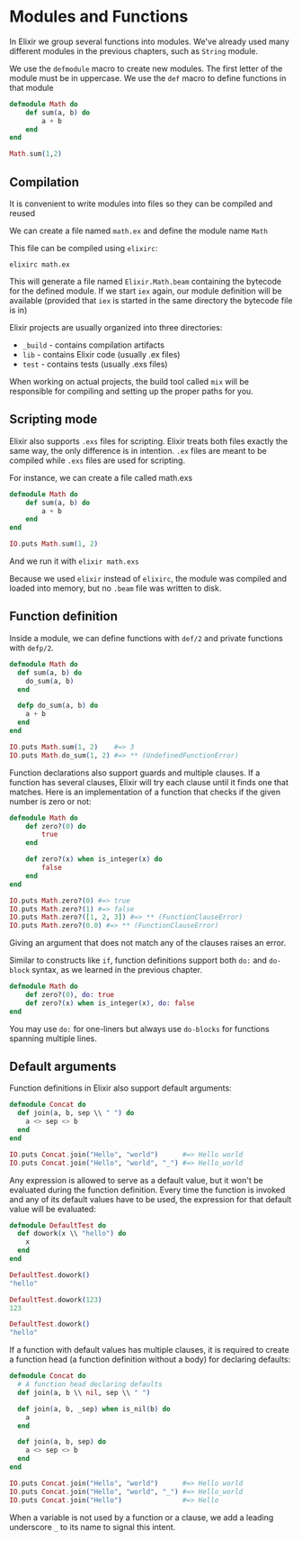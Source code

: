 # Modules and Functions

In Elixir we group several functions into modules. We've already used many different modules in the previous chapters, such as `String` module.

We use the `defmodule` macro to create new modules. The first letter of the module must be in uppercase. We use the `def` macro to define functions in that module

```elixir
defmodule Math do
    def sum(a, b) do
        a + b
    end
end

Math.sum(1,2)
```

## Compilation

It is convenient to write modules into files so they can be compiled and reused

We can create a file named `math.ex` and define the module name `Math`

This file can be compiled using `elixirc`:

`elixirc math.ex`

This will generate a file named `Elixir.Math.beam` containing the bytecode for the defined module. If we start `iex` again, our module definition will be available (provided that `iex` is started in the same directory the bytecode file is in)

Elixir projects are usually organized into three directories:

- `_build` - contains compilation artifacts
- `lib` - contains Elixir code (usually .ex files)
- `test` - contains tests (usually .exs files)

When working on actual projects, the build tool called `mix` will be responsible for compiling and setting up the proper paths for you.

## Scripting mode

Elixir also supports `.exs` files for scripting. Elixir treats both files exactly the same way, the only difference is in intention. `.ex` files are meant to be compiled while `.exs` files are used for scripting.

For instance, we can create a file called math.exs

```elixir
defmodule Math do
    def sum(a, b) do
        a + b
    end
end

IO.puts Math.sum(1, 2)
```

And we run it with `elixir math.exs`

Because we used `elixir` instead of `elixirc`, the module was compiled and loaded into memory, but no `.beam` file was written to disk.

## Function definition

Inside a module, we can define functions with `def/2` and private functions with `defp/2`.

```elixir
defmodule Math do
  def sum(a, b) do
    do_sum(a, b)
  end

  defp do_sum(a, b) do
    a + b
  end
end

IO.puts Math.sum(1, 2)    #=> 3
IO.puts Math.do_sum(1, 2) #=> ** (UndefinedFunctionError)
```

Function declarations also support guards and multiple clauses. If a function has several clauses, Elixir will try each clause until it finds one that matches. Here is an implementation of a function that checks if the given number is zero or not:

```elixir
defmodule Math do
    def zero?(0) do
        true
    end

    def zero?(x) when is_integer(x) do
        false
    end
end

IO.puts Math.zero?(0) #=> true
IO.puts Math.zero?(1) #=> false
IO.puts Math.zero?([1, 2, 3]) #=> ** (FunctionClauseError)
IO.puts Math.zero?(0.0) #=> ** (FunctionClauseError)
```

Giving an argument that does not match any of the clauses raises an error.

Similar to constructs like `if`, function definitions support both `do:` and `do-block` syntax, as we learned in the previous chapter.

```elixir
defmodule Math do
    def zero?(0), do: true
    def zero?(x) when is_integer(x), do: false
end
```

You may use `do:` for one-liners but always use `do-blocks` for functions spanning multiple lines.

## Default arguments

Function definitions in Elixir also support default arguments:

```elixir
defmodule Concat do
  def join(a, b, sep \\ " ") do
    a <> sep <> b
  end
end

IO.puts Concat.join("Hello", "world")      #=> Hello world
IO.puts Concat.join("Hello", "world", "_") #=> Hello_world
```

Any expression is allowed to serve as a default value, but it won't be evaluated during the function definition. Every time the function is invoked and any of its default values have to be used, the expression for that default value will be evaluated:

```elixir
defmodule DefaultTest do
  def dowork(x \\ "hello") do
    x
  end
end

DefaultTest.dowork()
"hello"

DefaultTest.dowork(123)
123

DefaultTest.dowork()
"hello"
```

If a function with default values has multiple clauses, it is required to create a function head (a function definition without a body) for declaring defaults:

```elixir
defmodule Concat do
  # A function head declaring defaults
  def join(a, b \\ nil, sep \\ " ")

  def join(a, b, _sep) when is_nil(b) do
    a
  end

  def join(a, b, sep) do
    a <> sep <> b
  end
end

IO.puts Concat.join("Hello", "world")      #=> Hello world
IO.puts Concat.join("Hello", "world", "_") #=> Hello_world
IO.puts Concat.join("Hello")               #=> Hello
```

When a variable is not used by a function or a clause, we add a leading underscore `_` to its name to signal this intent.
